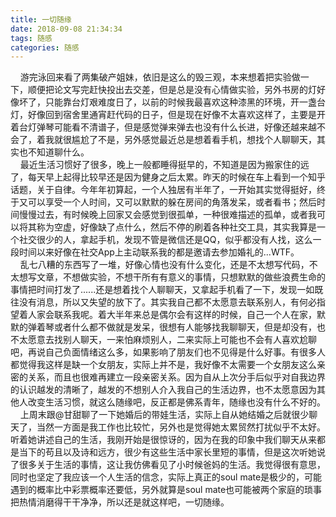 ```yaml
---
title: 一切随缘
date: 2018-09-08 21:34:34
tags: 随感
categories: 随感
---
```

&nbsp;&nbsp;&nbsp;&nbsp;游完泳回来看了两集破产姐妹，依旧是这么的毁三观，本来想着把实验做一下，顺便把论文写完赶快投出去交差，但是总是没有心情做实验，另外书房的灯好像坏了，只能靠台灯艰难度日了，以前的时候我最喜欢这种漆黑的环境，开一盏台灯，好像回到宿舍里通宵赶代码的日子，但是现在好像不太喜欢这样了，主要是开着台灯弹琴可能看不清谱子，但是感觉弹来弹去也没有什么长进，好像还越来越不会了，着我就很尴尬了不是，另外感觉最近总是想着看手机，想找个人聊聊天，其实也不知道聊什么。  
&nbsp;&nbsp;&nbsp;&nbsp;最近生活习惯好了很多，晚上一般都睡得挺早的，不知道是因为搬家住的远了，每天早上起得比较早还是因为健身之后太累。昨天的时候在车上看到一个知乎话题，关于自律。今年年初算起，一个人独居有半年了，一开始其实觉得挺好，终于又可以享受一个人时间，又可以默默的躲在房间的角落发呆，或者看书；然后时间慢慢过去，有时候晚上回家又会感觉到很孤单，一种很难描述的孤单，或者我可以将其称为空虚，好像缺了点什么，然后不停的刷着各种社交工具，其实我算是一个社交很少的人，拿起手机，发现不管是微信还是QQ，似乎都没有人找，这么一段时间以来好像在社交App上主动联系我的都是邀请去参加婚礼的...WTF。  
&nbsp;&nbsp;&nbsp;&nbsp;乱七八糟的东西写了一堆，好像心情也没有什么变化，还是不太想写代码，不太想写文章，不想做实验，不想干所有有意义的事情，只想默默的做些浪费生命的事情把时间打发了......还是想着找个人聊聊天，又拿起手机看了一下，发现一如既往没有消息，所以又失望的放下了。其实我自己都不太愿意去联系别人，有何必指望着人家会联系我呢。着大半年来总是偶尔会有这样的时候，自己一个人在家，默默的弹着琴或者什么都不做就是发呆，很想有人能够找我聊聊天，但是却没有，也不太愿意去找别人聊天，一来怕麻烦别人，二来实际上可能也不会有人喜欢尬聊吧，再说自己负面情绪这么多，如果影响了朋友们也不见得是什么好事。有很多人都觉得我这样是缺一个女朋友，实际上并不是，我好像不太需要一个女朋友这么亲密的关系，而且也很难再建立一段亲密关系。因为自从上次分手后似乎对自我边界的认识越发的清晰了，越发的不想别人介入我自己的生活边界，也不太愿意因为其他人改变生活习惯，就这么随缘吧，反正都是佛系青年，随缘也没有什么不好的。  
&nbsp;&nbsp;&nbsp;&nbsp;上周末跟@甘甜聊了一下她婚后的带娃生活，实际上自从她结婚之后就很少聊天了，当然一方面是我工作也比较忙，另外也是觉得她太累贸然打扰似乎不太好。听着她讲述自己的生活，我刚开始是很惊讶的，因为在我的印象中我们聊天从来都是当下的苟且以及诗和远方，很少有这些生活中家长里短的事情，但是这次听她说了很多关于生活的事情，这让我仿佛看见了小时候爸妈的生活。我觉得很有意思，同时也坚定了我应该一个人生活的信念，实际上真正的soul mate是极少的，可能遇到的概率比中彩票概率还要低，另外就算是soul mate也可能被两个家庭的琐事把热情消磨得干干净净，所以还是就这样吧，一切随缘。
